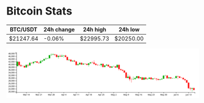 # Bitcoin Stats

BTC/USDT|24h change|24h high|24h low|
|---|---|---|---|
|$21247.64|-0.06%|$22995.73|$20250.00|

<img src="./chart.svg">
